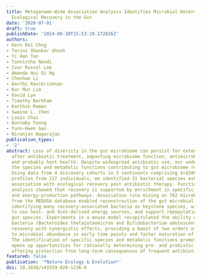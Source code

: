 ```yaml
---
title: Metagenome-Wide Association Analysis Identifies Microbial Determinants of Post-Antibiotic
  Ecological Recovery in the Gut
date: '2020-07-01'
draft: true
publishDate: '2024-08-30T15:53:29.172836Z'
authors:
- Kern Rei Chng
- Tarini Shankar Ghosh
- Yi Han Tan
- Tannistha Nandi
- Ivor Russel Lee
- Amanda Hui Qi Ng
- Chenhao Li
- Aarthi Ravikrishnan
- Kar Mun Lim
- David Lye
- Timothy Barkham
- Karthik Raman
- Swaine L. Chen
- Louis Chai
- Barnaby Young
- Yunn-Hwen Gan
- Niranjan Nagarajan
publication_types:
- '2'
abstract: Loss of diversity in the gut microbiome can persist for extended periods
  after antibiotic treatment, impacting microbiome function, antimicrobial resistance
  and probably host health. Despite widespread antibiotic use, our understanding of
  the species and metabolic functions contributing to gut microbiome recovery is limited.
  Using data from 4 discovery cohorts in 3 continents comprising $>$500 microbiome
  profiles from 117 individuals, we identified 21 bacterial species exhibiting robust
  association with ecological recovery post antibiotic therapy. Functional and growth-rate
  analysis showed that recovery is supported by enrichment in specific carbohydrate-degradation
  and energy-production pathways. Association rule mining on 782 microbiome profiles
  from the MEDUSA database enabled reconstruction of the gut microbial ‘food web’,
  identifying many recovery-associated bacteria as keystone species, with the ability
  to use host- and diet-derived energy sources, and support repopulation of other
  gut species. Experiments in a mouse model recapitulated the ability of recovery-associated
  bacteria (Bacteroides thetaiotaomicron and Bifidobacterium adolescentis) to promote
  recovery with synergistic effects, providing a boost of two orders of magnitude
  to microbial abundance in early time points and faster maturation of microbial diversity.
  The identification of specific species and metabolic functions promoting recovery
  opens up opportunities for rationally determining pre- and probiotic formulations
  offering protection from long-term consequences of frequent antibiotic usage.
featured: false
publication: '*Nature Ecology & Evolution*'
doi: 10.1038/s41559-020-1236-0
---
```


